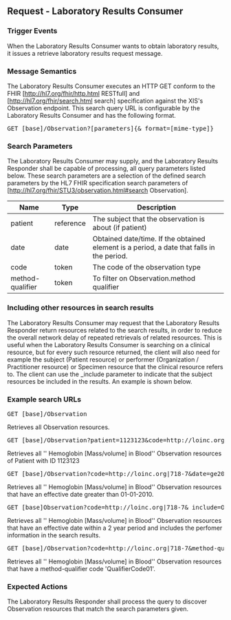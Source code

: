 ## Request - Laboratory Results Consumer

### Trigger Events
When the Laboratory Results Consumer wants to obtain laboratory results, it issues a retrieve laboratory results request message.

### Message Semantics
The Laboratory Results Consumer executes an HTTP GET conform to the FHIR [http://hl7.org/fhir/http.html RESTfull] and [http://hl7.org/fhir/search.html search] specification against the XIS's Observation endpoint. This search query URL is configurable by the Laboratory Results Consumer and has the following format.
 
<pre>
GET [base]/Observation?[parameters]{&_format=[mime-type]}
</pre>

### Search Parameters
The Laboratory Results Consumer may supply, and the Laboratory Results Responder shall be capable of processing, all query parameters listed below. These search parameters are a selection of the defined search parameters by the HL7 FHIR specification search parameters of [http://hl7.org/fhir/STU3/observation.html#search Observation].

| Name             | Type      | Description                                                                               |
|------------------|-----------|-------------------------------------------------------------------------------------------|
| patient          | reference | The subject that the observation is about (if patient)                                    |
| date             | date      | Obtained date/time. If the obtained element is a period, a date that falls in the period. |
| code             | token     | The code of the observation type                                                          |
| method-qualifier | token     | To filter on Observation.method qualifier                                                 |

### Including other resources in search results 
The Laboratory Results Consumer may request that the Laboratory Results Responder return resources related to the search results, in order to reduce the overall network delay of repeated retrievals of related resources. This is useful when the Laboratory Results Consumer is searching on a clinical resource, but for every such resource returned, the client will also need for example the subject (Patient resource) or performer (Organization / Practitioner resource) or Specimen resource that the clinical resource refers to. The client can use the _include parameter to indicate that the subject resources be included in the results. An example is shown below.

### Example search URLs

<pre>
GET [base]/Observation
</pre>

Retrieves all Observation resources.

<pre>
GET [base]/Observation?patient=1123123&code=http://loinc.org|718-7
</pre>

Retrieves all '' Hemoglobin [Mass/volume] in Blood'' Observation resources of Patient with ID 1123123

<pre>
GET [base]/Observation?code=http://loinc.org|718-7&date=ge2010-01-01
</pre>

Retrieves all '' Hemoglobin [Mass/volume] in Blood'' Observation resources that have an effective date greater than 01-01-2010.

<pre>
GET [base]Observation?code=http://loinc.org|718-7&_include=Observation:performerdate=ge2010-01-01&date=le2011-12-31</pre>
</pre>

Retrieves all '' Hemoglobin [Mass/volume] in Blood'' Observation resources that have an effective date within a 2 year period and includes the perfomer information in the search results.

<pre>GET [base]/Observation?code=http://loinc.org|718-7&method-qualifier=http://example-Tx.org|QualifierCode01</pre>

Retrieves all '' Hemoglobin [Mass/volume] in Blood'' Observation resources that have a method-qualifier code 'QualifierCode01'.



### Expected Actions
The Laboratory Results Responder shall process the query to discover Observation resources that match the search parameters given.